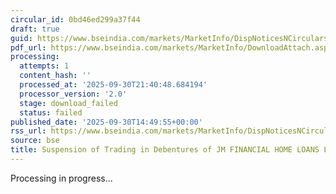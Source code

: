 ```yaml
---
circular_id: 0bd46ed299a37f44
draft: true
guid: https://www.bseindia.com/markets/MarketInfo/DispNoticesNCirculars.aspx?Noticeid={7A7B5EB8-E590-48BC-A7EA-978A4C966BBD}&noticeno=20250930-94&dt=09/30/2025&icount=94&totcount=114&flag=0
pdf_url: https://www.bseindia.com/markets/MarketInfo/DownloadAttach.aspx?id=20250930-94&attachedId=
processing:
  attempts: 1
  content_hash: ''
  processed_at: '2025-09-30T21:40:48.684194'
  processor_version: '2.0'
  stage: download_failed
  status: failed
published_date: '2025-09-30T14:49:55+00:00'
rss_url: https://www.bseindia.com/markets/MarketInfo/DispNoticesNCirculars.aspx?Noticeid={7A7B5EB8-E590-48BC-A7EA-978A4C966BBD}&noticeno=20250930-94&dt=09/30/2025&icount=94&totcount=114&flag=0
source: bse
title: Suspension of Trading in Debentures of JM FINANCIAL HOME LOANS LIMITED
---
```


Processing in progress...